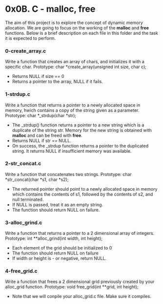 # 0x0B. C - malloc, free
The aim of this project is to explore the concept of dynamic memory allocation.
We are going to focus on the working of the **malloc** and **free** functions.
Below is a brief description on each file in this folder and the task it is expected to perform.

### 0-create_array.c
Write a function that creates an array of chars, and initializes it with a specific char.
Prototype: char \*create_array(unsigned int size, char c);
- Returns NULL if size == 0
- Returns a pointer to the array, NULL if it fails.

### 1-strdup.c
Write a function that returns a pointer to a newly allocated space in memory, hwich contains a copy of the string given as a parameter.
Prototype: char \*\_strdup(char \*str);
- The \_strdup() function returns a pointer to a new string which is a duplicate of the string str. Memory for the new string is obtained with **malloc** and can be freed with **free**.
- Returns NULL if str == NULL.
- On success, the \_strdup function returns a pointer to the duplicated string. It returns NULL if insufficient memory was available.

### 2-str_concat.c
Write a function that concatenates two strings.
Prototype: char \*str\_concat(char \*s1, char \*s2);
- The returned pointer should point to a newly allocated space in memory which contains the contents of s1, followed by the contents of s2, and null terminated.
- If NULL is passed, treat it as an empty string.
- The function should return NULL on failure.

### 3-alloc_grind.c
Write a function that returns a pointer to a 2 dimensional array of integers. 
Prototype: int \*\*alloc_grind(int width, int height);
- Each element of the grid should be initialized to 0
- The function should return NULL on failure
- If width or height is - or negative, return NULL.

### 4-free_grid.c
Write a function that frees a 2 dimensional grid previously created by your alloc_grid function.
Prototype: void free_grid(int \*\*grid, int height);
- Note that we will conpile your alloc_grid.c file. Make sure it compiles.
